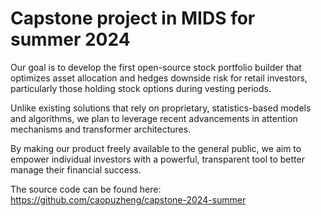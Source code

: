 # Capstone project in MIDS for summer 2024

Our goal is to develop the first open-source stock portfolio builder that optimizes asset allocation and hedges downside risk for retail investors, particularly those holding stock options during vesting periods.

Unlike existing solutions that rely on proprietary, statistics-based models and algorithms, we plan to leverage recent advancements in attention mechanisms and transformer architectures.

By making our product freely available to the general public, we aim to empower individual investors with a powerful, transparent tool to better manage their financial success.


The source code can be found here:
https://github.com/caopuzheng/capstone-2024-summer